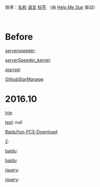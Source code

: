 排序：[名称](https://github.com/ttionya/test/blob/master/README-NAME.md) [语言](https://github.com/ttionya/test/blob/master/README-LANGUAGE.md) [标签](https://github.com/ttionya/test/blob/master/README-TAGS.md)  （由 [Help Me Star](https://github.com/ttionya/help-me-star) 驱动）

<br>

# Before

[serverspeeder](https://github.com/91yun/serverspeeder): 


[serverSpeeder_kernel](https://github.com/0oVicero0/serverSpeeder_kernel): 


[starred](https://github.com/maguowei/starred): 


[GithubStarManage](https://github.com/golmic/GithubStarManage): 


# 2016.10

[trie](https://github.com/mikedeboer/trie): 

[test](https://github.com/ttionya/test): null


[BaiduYun-PCS-Download](https://github.com/ttionya/BaiduYun-PCS-Download): 

[2](https://github.com/m8w/2): 

[baidu](https://github.com/xiuluo/baidu): 

[baidu](https://github.com/shitao1988/baidu): 

[jquery](https://github.com/360code/jquery): 

[jquery](https://github.com/davemerwin/jquery): 

